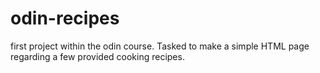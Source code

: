 # odin-recipes
first project within the odin course. Tasked to make a simple HTML page regarding a few provided cooking recipes.
